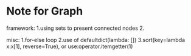 # Note for Graph

framework:
   1.using sets to present connected nodes
   2.

misc:
    1.for-else loop
    2.use of defaultdict(lambda: [])
    3.sort(key=lambda x:x[1], reverse=True), or use:operator.itemgetter(1)
